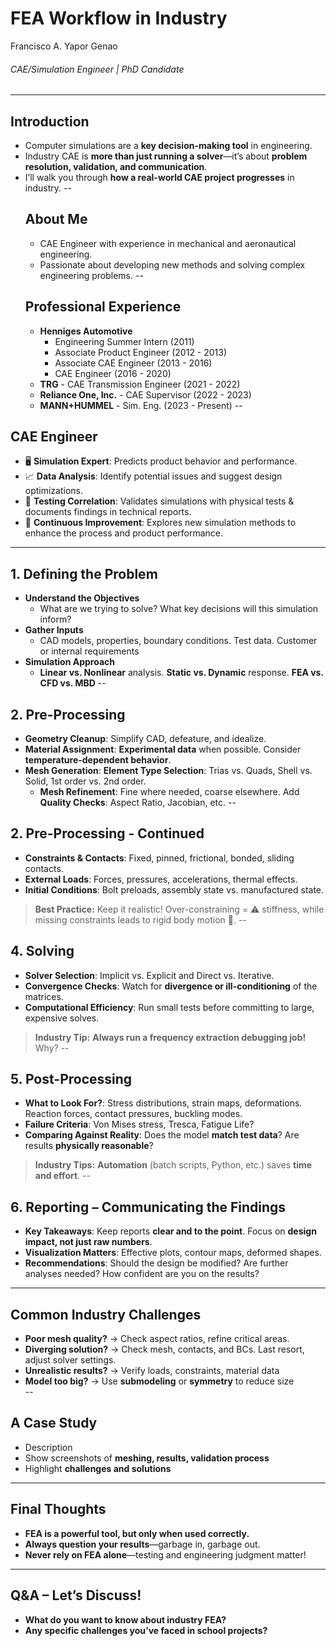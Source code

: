 # FEA Workflow in Industry
Francisco A. Yapor Genao
###### CAE/Simulation Engineer | PhD Candidate
---

## Introduction
- Computer simulations are a **key decision-making tool** in engineering.
- Industry CAE is **more than just running a solver**—it’s about **problem resolution, validation, and communication**.  
- I’ll walk you through **how a real-world CAE project progresses** in industry. 
--
  ## About Me
  - CAE Engineer with experience in mechanical and aeronautical engineering.
  - Passionate about developing new methods and solving complex engineering problems.
  --
  ## Professional Experience
  - **Henniges Automotive**
    - Engineering Summer Intern (2011)
    - Associate Product Engineer (2012 - 2013)
    - Associate CAE Engineer (2013 - 2016)
    - CAE Engineer (2016 - 2020)
  - **TRG** - CAE Transmission Engineer (2021 - 2022)
  - **Reliance One, Inc.** - CAE Supervisor (2022 - 2023)
  - **MANN+HUMMEL** - Sim. Eng. (2023 - Present)
--

## CAE Engineer
- 🖥️ **Simulation Expert**: Predicts product behavior and performance.
- 📈 **Data Analysis**: Identify potential issues and suggest design optimizations.
- 🧪 **Testing Correlation**: Validates simulations with physical tests & documents findings in technical reports.
- 🚀 **Continuous Improvement**: Explores new simulation methods to enhance the process and product performance.
---

## 1. Defining the Problem
- **Understand the Objectives**  
  - What are we trying to solve? What key decisions will this simulation inform? 
- **Gather Inputs**  
  - CAD models, properties, boundary conditions. Test data. Customer or internal requirements  
- **Simulation Approach** 
  - **Linear vs. Nonlinear** analysis. **Static vs. Dynamic** response. **FEA vs. CFD vs. MBD**
--

## 2. Pre-Processing
- **Geometry Cleanup**: Simplify CAD, defeature, and idealize.
- **Material Assignment**: **Experimental data** when possible. Consider **temperature-dependent behavior**.
- **Mesh Generation**: **Element Type Selection**: Trias vs. Quads, Shell vs. Solid, 1st order vs. 2nd order.
  - **Mesh Refinement**: Fine where needed, coarse elsewhere. Add **Quality Checks**: Aspect Ratio, Jacobian, etc. 
--

## 2. Pre-Processing - Continued
- **Constraints & Contacts**: Fixed, pinned, frictional, bonded, sliding contacts.
- **External Loads**: Forces, pressures, accelerations, thermal effects.
- **Initial Conditions**: Bolt preloads, assembly state vs. manufactured state.
> **Best Practice:** Keep it realistic! Over-constraining = ⚠️ stiffness, while missing constraints leads to rigid body motion 🚀.
--

## 4. Solving
- **Solver Selection**: Implicit vs. Explicit and Direct vs. Iterative.
- **Convergence Checks**: Watch for **divergence or ill-conditioning** of the matrices.
- **Computational Efficiency**: Run small tests before committing to large, expensive solves. 
> **Industry Tip:** **Always run a frequency extraction debugging job!** Why?
--

## 5. Post-Processing
- **What to Look For?**: Stress distributions, strain maps, deformations. Reaction forces, contact pressures, buckling modes.
- **Failure Criteria**: Von Mises stress, Tresca, Fatigue Life?
- **Comparing Against Reality**: Does the model **match test data**? Are results **physically reasonable**?  
> **Industry Tips:** **Automation** (batch scripts, Python, etc.) saves **time and effort**. 
--

## 6. Reporting – Communicating the Findings
- **Key Takeaways**: Keep reports **clear and to the point**. Focus on **design impact, not just raw numbers**.
- **Visualization Matters**: Effective plots, contour maps, deformed shapes.
- **Recommendations**: Should the design be modified? Are further analyses needed? How confident are you on the results?
---

## Common Industry Challenges
- **Poor mesh quality?** → Check aspect ratios, refine critical areas.
- **Diverging solution?** → Check mesh, contacts, and BCs. Last resort, adjust solver settings.
- **Unrealistic results?** → Verify loads, constraints, material data
- **Model too big?** → Use **submodeling** or **symmetry** to reduce size  
--

## A Case Study
- Description
- Show screenshots of **meshing, results, validation process**  
- Highlight **challenges and solutions**  
---

## Final Thoughts
- **FEA is a powerful tool, but only when used correctly.**
- **Always question your results**—garbage in, garbage out.
- **Never rely on FEA alone**—testing and engineering judgment matter!
---

## Q&A – Let’s Discuss!
- **What do you want to know about industry FEA?**  
- **Any specific challenges you’ve faced in school projects?**  
